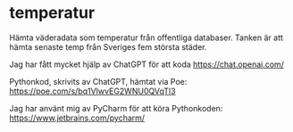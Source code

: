 # temperatur
Hämta väderadata som temperatur från offentliga databaser.
Tanken är att hämta senaste temp från Sveriges fem största städer.

Jag har fått mycket hjälp av ChatGPT för att koda https://chat.openai.com/

Pythonkod, skrivits av ChatGPT, hämtat via Poe: https://poe.com/s/bq1VIwvEG2WNU0QVqTl3

Jag har använt mig av PyCharm för att köra Pythonkoden: https://www.jetbrains.com/pycharm/

